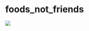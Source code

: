 # foods_not_friends

![](https://github.com/dan169dd7/foods_not_friends/blob/35ec19be0e3432f976e33a9f3c7e1bb666c83fa6/food.gif)
